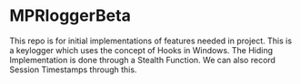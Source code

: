 # MPRloggerBeta
This repo is for initial implementations of features needed in project.
This is a keylogger which uses the concept of Hooks in Windows.
The Hiding Implementation is done through a Stealth Function.
We can also record Session Timestamps through this.
